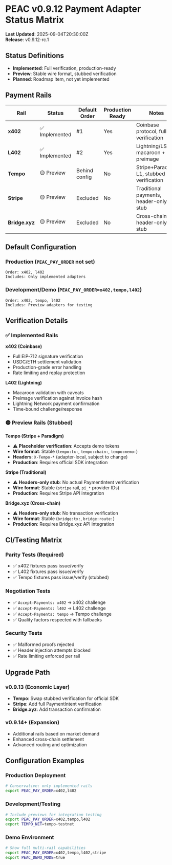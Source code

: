 # PEAC v0.9.12 Payment Adapter Status Matrix

**Last Updated**: 2025-09-04T20:30:00Z  
**Release**: v0.9.12-rc.1

## Status Definitions

- **Implemented**: Full verification, production-ready
- **Preview**: Stable wire format, stubbed verification
- **Planned**: Roadmap item, not yet implemented

## Payment Rails

| Rail           | Status         | Default Order | Production Ready | Notes                                    |
| -------------- | -------------- | ------------- | ---------------- | ---------------------------------------- |
| **x402**       | ✅ Implemented | #1            | Yes              | Coinbase protocol, full verification     |
| **L402**       | ✅ Implemented | #2            | Yes              | Lightning/LSAT, macaroon + preimage      |
| **Tempo**      | 🟡 Preview     | Behind config | No               | Stripe+Paradigm L1, stubbed verification |
| **Stripe**     | 🟡 Preview     | Excluded      | No               | Traditional payments, header-only stub   |
| **Bridge.xyz** | 🟡 Preview     | Excluded      | No               | Cross-chain, header-only stub            |

## Default Configuration

### Production (`PEAC_PAY_ORDER` not set)

```
Order: x402, l402
Includes: Only implemented adapters
```

### Development/Demo (`PEAC_PAY_ORDER=x402,tempo,l402`)

```
Order: x402, tempo, l402
Includes: Preview adapters for testing
```

## Verification Details

### ✅ Implemented Rails

**x402 (Coinbase)**

- Full EIP-712 signature verification
- USDC/ETH settlement validation
- Production-grade error handling
- Rate limiting and replay protection

**L402 (Lightning)**

- Macaroon validation with caveats
- Preimage verification against invoice hash
- Lightning Network payment confirmation
- Time-bound challenge/response

### 🟡 Preview Rails (Stubbed)

**Tempo (Stripe + Paradigm)**

- ⚠️ **Placeholder verification**: Accepts demo tokens
- **Wire format**: Stable (`tempo:tx:`, `tempo:chain:`, `tempo:memo:`)
- **Headers**: `X-Tempo-*` (adapter-local, subject to change)
- **Production**: Requires official SDK integration

**Stripe (Traditional)**

- ⚠️ **Headers-only stub**: No actual PaymentIntent verification
- **Wire format**: Stable (`stripe` rail, `pi_*` provider IDs)
- **Production**: Requires Stripe API integration

**Bridge.xyz (Cross-chain)**

- ⚠️ **Headers-only stub**: No transaction verification
- **Wire format**: Stable (`bridge:tx:`, `bridge:route:`)
- **Production**: Requires Bridge.xyz API integration

## CI/Testing Matrix

### Parity Tests (Required)

- ✅ x402 fixtures pass issue/verify
- ✅ L402 fixtures pass issue/verify
- ✅ Tempo fixtures pass issue/verify (stubbed)

### Negotiation Tests

- ✅ `Accept-Payments: x402` → x402 challenge
- ✅ `Accept-Payments: l402` → L402 challenge
- ✅ `Accept-Payments: tempo` → Tempo challenge
- ✅ Quality factors respected with fallbacks

### Security Tests

- ✅ Malformed proofs rejected
- ✅ Header injection attempts blocked
- ✅ Rate limiting enforced per rail

## Upgrade Path

### v0.9.13 (Economic Layer)

- **Tempo**: Swap stubbed verification for official SDK
- **Stripe**: Add full PaymentIntent verification
- **Bridge.xyz**: Add transaction confirmation

### v0.9.14+ (Expansion)

- Additional rails based on market demand
- Enhanced cross-chain settlement
- Advanced routing and optimization

## Configuration Examples

### Production Deployment

```bash
# Conservative: only implemented rails
export PEAC_PAY_ORDER=x402,l402
```

### Development/Testing

```bash
# Include previews for integration testing
export PEAC_PAY_ORDER=x402,tempo,l402
export TEMPO_NET=tempo-testnet
```

### Demo Environment

```bash
# Show full multi-rail capabilities
export PEAC_PAY_ORDER=x402,tempo,l402,stripe
export PEAC_DEMO_MODE=true
```
